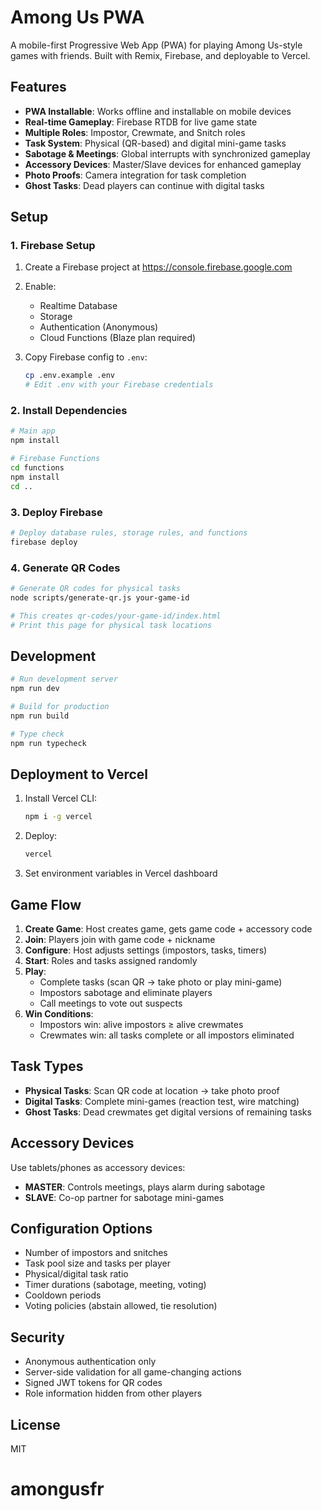 # Among Us PWA

A mobile-first Progressive Web App (PWA) for playing Among Us-style games with friends. Built with Remix, Firebase, and deployable to Vercel.

## Features

- **PWA Installable**: Works offline and installable on mobile devices
- **Real-time Gameplay**: Firebase RTDB for live game state
- **Multiple Roles**: Impostor, Crewmate, and Snitch roles
- **Task System**: Physical (QR-based) and digital mini-game tasks
- **Sabotage & Meetings**: Global interrupts with synchronized gameplay
- **Accessory Devices**: Master/Slave devices for enhanced gameplay
- **Photo Proofs**: Camera integration for task completion
- **Ghost Tasks**: Dead players can continue with digital tasks

## Setup

### 1. Firebase Setup

1. Create a Firebase project at https://console.firebase.google.com
2. Enable:
   - Realtime Database
   - Storage
   - Authentication (Anonymous)
   - Cloud Functions (Blaze plan required)

3. Copy Firebase config to `.env`:
   ```bash
   cp .env.example .env
   # Edit .env with your Firebase credentials
   ```

### 2. Install Dependencies

```bash
# Main app
npm install

# Firebase Functions
cd functions
npm install
cd ..
```

### 3. Deploy Firebase

```bash
# Deploy database rules, storage rules, and functions
firebase deploy
```

### 4. Generate QR Codes

```bash
# Generate QR codes for physical tasks
node scripts/generate-qr.js your-game-id

# This creates qr-codes/your-game-id/index.html
# Print this page for physical task locations
```

## Development

```bash
# Run development server
npm run dev

# Build for production
npm run build

# Type check
npm run typecheck
```

## Deployment to Vercel

1. Install Vercel CLI:
   ```bash
   npm i -g vercel
   ```

2. Deploy:
   ```bash
   vercel
   ```

3. Set environment variables in Vercel dashboard

## Game Flow

1. **Create Game**: Host creates game, gets game code + accessory code
2. **Join**: Players join with game code + nickname
3. **Configure**: Host adjusts settings (impostors, tasks, timers)
4. **Start**: Roles and tasks assigned randomly
5. **Play**:
   - Complete tasks (scan QR → take photo or play mini-game)
   - Impostors sabotage and eliminate players
   - Call meetings to vote out suspects
6. **Win Conditions**:
   - Impostors win: alive impostors ≥ alive crewmates
   - Crewmates win: all tasks complete or all impostors eliminated

## Task Types

- **Physical Tasks**: Scan QR code at location → take photo proof
- **Digital Tasks**: Complete mini-games (reaction test, wire matching)
- **Ghost Tasks**: Dead crewmates get digital versions of remaining tasks

## Accessory Devices

Use tablets/phones as accessory devices:

- **MASTER**: Controls meetings, plays alarm during sabotage
- **SLAVE**: Co-op partner for sabotage mini-games

## Configuration Options

- Number of impostors and snitches
- Task pool size and tasks per player
- Physical/digital task ratio
- Timer durations (sabotage, meeting, voting)
- Cooldown periods
- Voting policies (abstain allowed, tie resolution)

## Security

- Anonymous authentication only
- Server-side validation for all game-changing actions
- Signed JWT tokens for QR codes
- Role information hidden from other players

## License

MIT
# amongusfr
